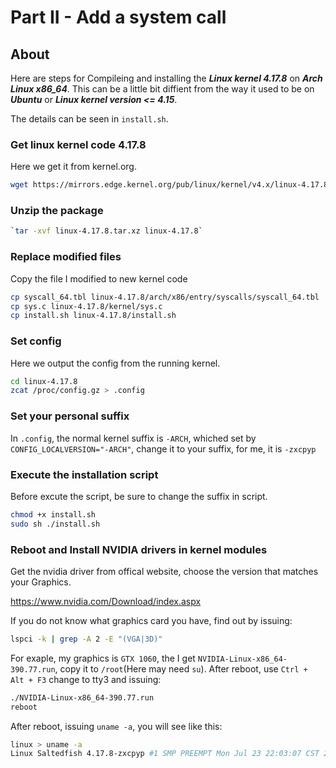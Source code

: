 # Part II - Add a system call

## About

Here are steps for Compileing and installing the ***Linux kernel 4.17.8*** on ***Arch Linux x86_64***. This can be a little bit diffient from the way it used to be on ***Ubuntu*** or ***Linux kernel version <= 4.15***.

The details can be seen in `install.sh`.

### Get linux kernel code 4.17.8

Here we get it from kernel.org.

``` sh
wget https://mirrors.edge.kernel.org/pub/linux/kernel/v4.x/linux-4.17.8.tar.xz
```

### Unzip the package

``` sh
`tar -xvf linux-4.17.8.tar.xz linux-4.17.8`
```

### Replace modified files

Copy the file I modified to new kernel code

``` sh
cp syscall_64.tbl linux-4.17.8/arch/x86/entry/syscalls/syscall_64.tbl
cp sys.c linux-4.17.8/kernel/sys.c
cp install.sh linux-4.17.8/install.sh
```

### Set config

Here we output the config from the running kernel.

```sh
cd linux-4.17.8
zcat /proc/config.gz > .config
```

### Set your personal suffix

In `.config`, the normal kernel suffix is `-ARCH`, whiched set by `CONFIG_LOCALVERSION="-ARCH"`, change it to your suffix, for me, it is `-zxcpyp`

### Execute the installation script

Before excute the script, be sure to change the suffix in script.

```sh
chmod +x install.sh
sudo sh ./install.sh
```

### Reboot and Install NVIDIA drivers in kernel modules

Get the nvidia driver from offical website, choose the version that matches your Graphics.

https://www.nvidia.com/Download/index.aspx

If you do not know what graphics card you have, find out by issuing:

``` sh
lspci -k | grep -A 2 -E "(VGA|3D)"
```

For exaple, my graphics is `GTX 1060`, the I get `NVIDIA-Linux-x86_64-390.77.run`, copy it to `/root`(Here may need `su`). After reboot, use `Ctrl + Alt + F3` change to tty3 and issuing:

```sh
./NVIDIA-Linux-x86_64-390.77.run
reboot
```

After reboot, issuing `uname -a`, you will see like this:

``` sh
linux > uname -a
Linux Saltedfish 4.17.8-zxcpyp #1 SMP PREEMPT Mon Jul 23 22:03:07 CST 2018 x86_64 GNU/Linux
```